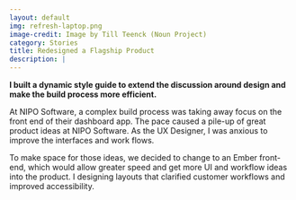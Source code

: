 ```yaml
---
layout: default
img: refresh-laptop.png
image-credit: Image by Till Teenck (Noun Project)
category: Stories
title: Redesigned a Flagship Product
description: |
---
```

**I built a dynamic style guide to extend the discussion around design and make the build process more efficient.**

At NIPO Software, a complex build process was taking away focus on the front end of their dashboard app. The pace caused a pile-up of great product ideas at NIPO Software. As the UX Designer, I was anxious to improve the interfaces and work flows.

To make space for those ideas, we decided to change to an Ember front-end, which would allow greater speed and get more UI and workflow ideas into the product. I designing layouts that clarified customer workflows and improved accessibility.
